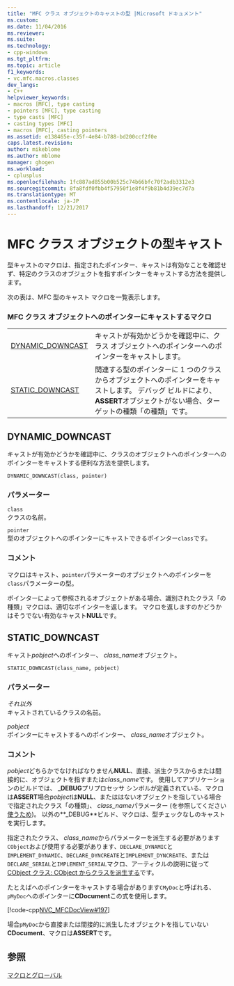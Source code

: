 ```yaml
---
title: "MFC クラス オブジェクトのキャストの型 |Microsoft ドキュメント"
ms.custom: 
ms.date: 11/04/2016
ms.reviewer: 
ms.suite: 
ms.technology:
- cpp-windows
ms.tgt_pltfrm: 
ms.topic: article
f1_keywords:
- vc.mfc.macros.classes
dev_langs:
- C++
helpviewer_keywords:
- macros [MFC], type casting
- pointers [MFC], type casting
- type casts [MFC]
- casting types [MFC]
- macros [MFC], casting pointers
ms.assetid: e138465e-c35f-4e84-b788-bd200ccf2f0e
caps.latest.revision: 
author: mikeblome
ms.author: mblome
manager: ghogen
ms.workload:
- cplusplus
ms.openlocfilehash: 1fc887ad855b00b525c74b66bfc70f2adb3312e3
ms.sourcegitcommit: 8fa8fdf0fbb4f57950f1e8f4f9b81b4d39ec7d7a
ms.translationtype: MT
ms.contentlocale: ja-JP
ms.lasthandoff: 12/21/2017
---
```

# <a name="type-casting-of-mfc-class-objects"></a>MFC クラス オブジェクトの型キャスト
型キャストのマクロは、指定されたポインター、キャストは有効なことを確認せず、特定のクラスのオブジェクトを指すポインターをキャストする方法を提供します。  
  
 次の表は、MFC 型のキャスト マクロを一覧表示します。  
  
### <a name="macros-that-cast-pointers-to-mfc-class-objects"></a>MFC クラス オブジェクトへのポインターにキャストするマクロ  
  
|||  
|-|-|  
|[DYNAMIC_DOWNCAST](#dynamic_downcast)|キャストが有効かどうかを確認中に、クラス オブジェクトへのポインターへのポインターをキャストします。|  
|[STATIC_DOWNCAST](#static_downcast)|関連する型のポインターに 1 つのクラスからオブジェクトへのポインターをキャストします。 デバッグ ビルドにより、 **ASSERT**オブジェクトがない場合、ターゲットの種類「の種類」です。|  
  
##  <a name="dynamic_downcast"></a>DYNAMIC_DOWNCAST  
 キャストが有効かどうかを確認中に、クラスのオブジェクトへのポインターへのポインターをキャストする便利な方法を提供します。  
  
```   
DYNAMIC_DOWNCAST(class, pointer)  
```  
  
### <a name="parameters"></a>パラメーター  
 `class`  
 クラスの名前。  
  
 `pointer`  
 型のオブジェクトへのポインターにキャストできるポインター`class`です。  
  
### <a name="remarks"></a>コメント  
 マクロはキャスト、`pointer`パラメーターのオブジェクトへのポインターを`class`パラメーターの型。  
  
 ポインターによって参照されるオブジェクトがある場合、識別されたクラス「の種類」マクロは、適切なポインターを返します。 マクロを返しますのかどうかはそうでない有効なキャスト**NULL**です。  
  
##  <a name="static_downcast"></a>STATIC_DOWNCAST  
 キャスト*pobject*へのポインター、 *class_name*オブジェクト。  
  
```   
STATIC_DOWNCAST(class_name, pobject)   
```  
  
### <a name="parameters"></a>パラメーター  
 *それ以外*  
 キャストされているクラスの名前。  
  
 *pobject*  
 ポインターにキャストするへのポインター、 *class_name*オブジェクト。  
  
### <a name="remarks"></a>コメント  
 *pobject*どちらかでなければなりません**NULL**、直接、派生クラスからまたは間接的に、オブジェクトを指すまたは*class_name*です。 使用してアプリケーションのビルドでは、 **_DEBUG**プリプロセッサ シンボルが定義されている、マクロは**ASSERT**場合*pobject*は**NULL**、またははないオブジェクトを指している場合で指定されたクラス「の種類」、 *class_name*パラメーター (を参照してください[使うため](../../mfc/reference/cobject-class.md#iskindof))。 以外の**_DEBUG**ビルド、マクロは、型チェックなしのキャストを実行します。  
  
 指定されたクラス、 *class_name*からパラメーターを派生する必要があります`CObject`および使用する必要があります、`DECLARE_DYNAMIC`と`IMPLEMENT_DYNAMIC`、`DECLARE_DYNCREATE`と`IMPLEMENT_DYNCREATE`、または`DECLARE_SERIAL`と`IMPLEMENT_SERIAL`マクロ、アーティクルの説明に従って[CObject クラス: CObject からクラスを派生する](../../mfc/deriving-a-class-from-cobject.md)です。  
  
 たとえばへのポインターをキャストする場合があります`CMyDoc`と呼ばれる、`pMyDoc`へのポインターに**CDocument**この式を使用します。  
  
 [!code-cpp[NVC_MFCDocView#197](../../mfc/codesnippet/cpp/type-casting-of-mfc-class-objects_1.cpp)]  
  
 場合`pMyDoc`から直接または間接的に派生したオブジェクトを指していない**CDocument**、マクロは**ASSERT**です。  
  
## <a name="see-also"></a>参照  
 [マクロとグローバル](../../mfc/reference/mfc-macros-and-globals.md)
